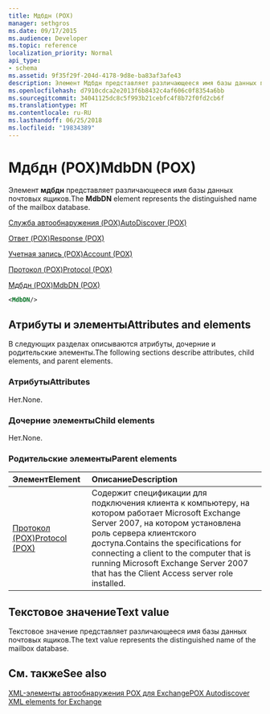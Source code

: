 ```yaml
---
title: Мдбдн (POX)
manager: sethgros
ms.date: 09/17/2015
ms.audience: Developer
ms.topic: reference
localization_priority: Normal
api_type:
- schema
ms.assetid: 9f35f29f-204d-4178-9d8e-ba83af3afe43
description: Элемент Мдбдн представляет различающееся имя базы данных почтовых ящиков.
ms.openlocfilehash: d7910cdca2e2013f6b8432c4af606c0f8354a6bb
ms.sourcegitcommit: 34041125dc8c5f993b21cebfc4f8b72f0fd2cb6f
ms.translationtype: MT
ms.contentlocale: ru-RU
ms.lasthandoff: 06/25/2018
ms.locfileid: "19834389"
---
```

# <a name="mdbdn-pox"></a><span data-ttu-id="05cf6-103">Мдбдн (POX)</span><span class="sxs-lookup"><span data-stu-id="05cf6-103">MdbDN (POX)</span></span>

<span data-ttu-id="05cf6-104">Элемент **мдбдн** представляет различающееся имя базы данных почтовых ящиков.</span><span class="sxs-lookup"><span data-stu-id="05cf6-104">The **MdbDN** element represents the distinguished name of the mailbox database.</span></span> 
  
[<span data-ttu-id="05cf6-105">Служба автообнаружения (POX)</span><span class="sxs-lookup"><span data-stu-id="05cf6-105">AutoDiscover (POX)</span></span>](autodiscover-pox.md)
  
[<span data-ttu-id="05cf6-106">Ответ (POX)</span><span class="sxs-lookup"><span data-stu-id="05cf6-106">Response (POX)</span></span>](response-pox.md)
  
[<span data-ttu-id="05cf6-107">Учетная запись (POX)</span><span class="sxs-lookup"><span data-stu-id="05cf6-107">Account (POX)</span></span>](account-pox.md)
  
[<span data-ttu-id="05cf6-108">Протокол (POX)</span><span class="sxs-lookup"><span data-stu-id="05cf6-108">Protocol (POX)</span></span>](protocol-pox.md)
  
[<span data-ttu-id="05cf6-109">Мдбдн (POX)</span><span class="sxs-lookup"><span data-stu-id="05cf6-109">MdbDN (POX)</span></span>](mdbdn-pox.md)
  
```xml
<MdbDN/>
```

## <a name="attributes-and-elements"></a><span data-ttu-id="05cf6-110">Атрибуты и элементы</span><span class="sxs-lookup"><span data-stu-id="05cf6-110">Attributes and elements</span></span>

<span data-ttu-id="05cf6-111">В следующих разделах описываются атрибуты, дочерние и родительские элементы.</span><span class="sxs-lookup"><span data-stu-id="05cf6-111">The following sections describe attributes, child elements, and parent elements.</span></span>
  
### <a name="attributes"></a><span data-ttu-id="05cf6-112">Атрибуты</span><span class="sxs-lookup"><span data-stu-id="05cf6-112">Attributes</span></span>

<span data-ttu-id="05cf6-113">Нет.</span><span class="sxs-lookup"><span data-stu-id="05cf6-113">None.</span></span>
  
### <a name="child-elements"></a><span data-ttu-id="05cf6-114">Дочерние элементы</span><span class="sxs-lookup"><span data-stu-id="05cf6-114">Child elements</span></span>

<span data-ttu-id="05cf6-115">Нет.</span><span class="sxs-lookup"><span data-stu-id="05cf6-115">None.</span></span>
  
### <a name="parent-elements"></a><span data-ttu-id="05cf6-116">Родительские элементы</span><span class="sxs-lookup"><span data-stu-id="05cf6-116">Parent elements</span></span>

|<span data-ttu-id="05cf6-117">**Элемент**</span><span class="sxs-lookup"><span data-stu-id="05cf6-117">**Element**</span></span>|<span data-ttu-id="05cf6-118">**Описание**</span><span class="sxs-lookup"><span data-stu-id="05cf6-118">**Description**</span></span>|
|:-----|:-----|
|[<span data-ttu-id="05cf6-119">Протокол (POX)</span><span class="sxs-lookup"><span data-stu-id="05cf6-119">Protocol (POX)</span></span>](protocol-pox.md) <br/> |<span data-ttu-id="05cf6-120">Содержит спецификации для подключения клиента к компьютеру, на котором работает Microsoft Exchange Server 2007, на котором установлена роль сервера клиентского доступа.</span><span class="sxs-lookup"><span data-stu-id="05cf6-120">Contains the specifications for connecting a client to the computer that is running Microsoft Exchange Server 2007 that has the Client Access server role installed.</span></span>  <br/> |
   
## <a name="text-value"></a><span data-ttu-id="05cf6-121">Текстовое значение</span><span class="sxs-lookup"><span data-stu-id="05cf6-121">Text value</span></span>

<span data-ttu-id="05cf6-122">Текстовое значение представляет различающееся имя базы данных почтовых ящиков.</span><span class="sxs-lookup"><span data-stu-id="05cf6-122">The text value represents the distinguished name of the mailbox database.</span></span>
  
## <a name="see-also"></a><span data-ttu-id="05cf6-123">См. также</span><span class="sxs-lookup"><span data-stu-id="05cf6-123">See also</span></span>



[<span data-ttu-id="05cf6-124">XML-элементы автообнаружения POX для Exchange</span><span class="sxs-lookup"><span data-stu-id="05cf6-124">POX Autodiscover XML elements for Exchange</span></span>](pox-autodiscover-xml-elements-for-exchange.md)

